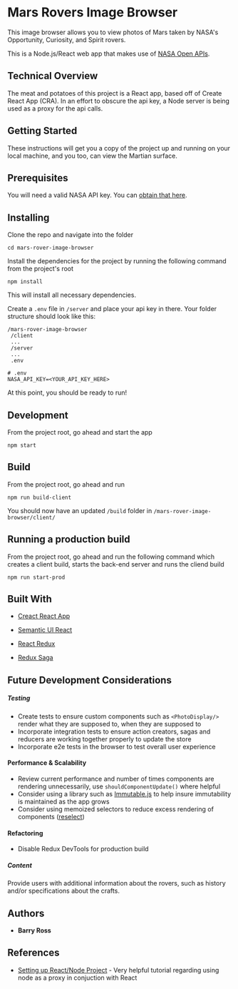 # Mars Rovers Image Browser

This image browser allows you to view photos of Mars taken by NASA's Opportunity, Curiosity, and Spirit rovers.  

This is a Node.js/React web app that makes use of  [NASA Open APIs](https://api.nasa.gov/api.html#MarsPhotos).  

## Technical Overview
The meat and potatoes of this project is a React app, based off of Create React App (CRA).  In an effort to obscure the api key, a Node server is being used as a proxy for the api calls. 


## Getting Started

These instructions will get you a copy of the project up and running on your local machine, and you too, can view the Martian surface.  


## Prerequisites

You will need a valid NASA API key.  You can [obtain that here](https://api.nasa.gov/index.html).  



## Installing

Clone the repo and navigate into the folder

```
cd mars-rover-image-browser
```

Install the dependencies for the project by running the following command from the project's root

```
npm install
```

This will install all necessary dependencies.  

Create a `.env` file in `/server` and place your api key in there.   Your folder structure should look like this:

```
/mars-rover-image-browser
 /client
 ...
 /server
 ...
 .env
```

```
# .env
NASA_API_KEY=<YOUR_API_KEY_HERE>
```

At this point, you should be ready to run!



## Development

From the project root, go ahead and start the app

```
npm start
```



## Build

From the project root, go ahead and run 

```
npm run build-client
```

You should now have an updated `/build` folder in `/mars-rover-image-browser/client/`



## Running a production build

From the project root, go ahead and run the following command which creates a client build, starts the back-end server and runs the cliend build

```
npm run start-prod

```



## Built With

* [Creact React App](https://github.com/facebook/create-react-app)

* [Semantic UI React](https://react.semantic-ui.com/collections/message/#variations-negative)

* [React Redux](https://github.com/reduxjs/react-redux)

* [Redux Saga](https://github.com/redux-saga/redux-saga)



## Future Development Considerations

##### Testing

- Create tests to ensure custom components such as `<PhotoDisplay/>` render what they are supposed to, when they are supposed to
- Incorporate integration tests to ensure action creators, sagas and reducers are working together properly to update the store
- Incorporate e2e tests in the browser to test overall user experience


#### Performance & Scalability
- Review current performance and number of times components are rendering unnecessarily, use `shouldComponentUpdate()` where helpful
- Consider using a library such as [Immutable.js](https://github.com/immutable-js/immutable-js) to help insure immutability is maintained as the app grows
- Consider using memoized selectors to reduce excess rendering of components ([reselect](https://github.com/reduxjs/reselect))

#### Refactoring

- Disable Redux DevTools for production build

##### Content

Provide users with additional information about the rovers, such as history and/or specifications about the crafts.  

## Authors

* **Barry Ross** 

## References

- [Setting up React/Node Project](https://www.codementor.io/kakarganpat/how-to-setup-react-and-node-js-in-a-project-koxwqbssl) - Very helpful tutorial regarding using node as a proxy in conjuction with React

